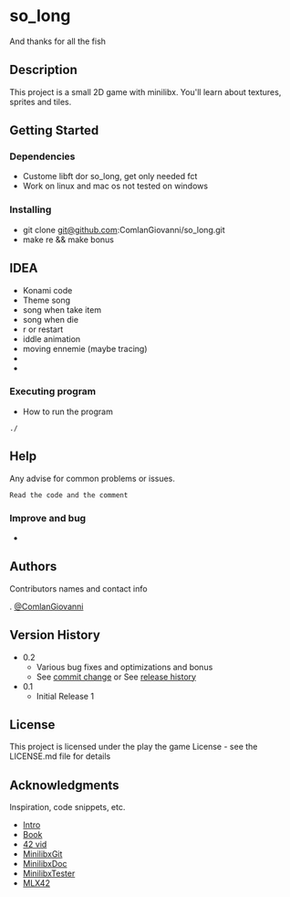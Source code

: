 # so_long
And thanks for all the fish

## Description

This project is a small 2D game with minilibx. You'll learn about textures, sprites and tiles.

## Getting Started

### Dependencies

* Custome libft dor so_long, get only needed fct
* Work on linux and mac os not tested on windows

### Installing

* git clone git@github.com:ComlanGiovanni/so_long.git
* make re && make bonus

## IDEA

* Konami code
* Theme song
* song when take item
* song when die
* r or restart
* iddle animation
* moving ennemie (maybe tracing)
*
*

### Executing program

* How to run the program
```
./
```

## Help

Any advise for common problems or issues.
```
Read the code and the comment
```

### Improve and bug

* 
## Authors

Contributors names and contact info

. [@ComlanGiovanni](https://github.com/ComlanGiovanni)

## Version History

* 0.2
    * Various bug fixes and optimizations and bonus
    * See [commit change]() or See [release history]()
* 0.1
    * Initial Release 1

## License

This project is licensed under the play the game License - see the LICENSE.md file for details

## Acknowledgments

Inspiration, code snippets, etc.
* [Intro](https://www.youtube.com/watch?v=N_dUmDBfp6k)
* [Book](https://www.amazon.fr/So-Long-Thanks-All-Fish/dp/1529034558)
* [42 vid](https://elearning.intra.42.fr/notions/minilibx/subnotions)
* [MinilibxGit](https://github.com/42Paris/minilibx-linux)
* [MinilibxDoc](https://harm-smits.github.io/42docs/libs/minilibx/introduction.html)
* [MinilibxTester](https://github.com/augustobecker/so_long_tester)
* [MLX42](https://github.com/codam-coding-college/MLX42)